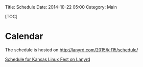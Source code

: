 Title: Schedule
Date: 2014-10-22 05:00
Category: Main

[TOC]

# Calendar
The schedule is hosted on http://lanyrd.com/2015/klf15/schedule/

<!-- Add this where you want the output to appear -->
<div class="lanyrd-target-schedule">
    <a href="http://lanyrd.com/2015/klf15/schedule/"
        class="lanyrd-schedule"
        data-lanyrd-locations
        data-lanyrd-abstracts
        data-lanyrd-truncateabstracts="120"
        data-lanyrd-speakers
        data-lanyrd-speakerlabels
        data-lanyrd-speakerbios
        data-lanyrd-truncatespeakerbios="120">
        Schedule for Kansas Linux Fest on Lanyrd
    </a>
</div>

<!-- Add this to the end of body -->
<script src="http://cdn.lanyrd.net/badges/embed-v1.min.js"></script>
